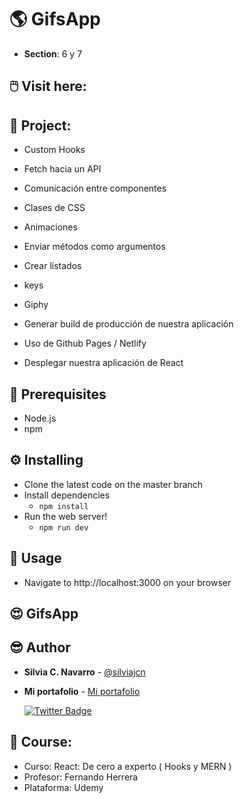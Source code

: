 # 🌎 GifsApp

* **Section**: 6 y 7

## 🖱️ Visit here: 

## 📁 Project:

* Custom Hooks
* Fetch hacia un API
* Comunicación entre componentes
* Clases de CSS
* Animaciones
* Enviar métodos como argumentos
* Crear listados
* keys
* Giphy

* Generar build de producción de nuestra aplicación
* Uso de Github Pages / Netlify
* Desplegar nuestra aplicación de React

## 💼 Prerequisites

* Node.js
* npm

## ⚙️ Installing

* Clone the latest code on the master branch
* Install dependencies
    * ```npm install```
* Run the web server!
    * ```npm run dev```

## 🎈 Usage

* Navigate to http://localhost:3000 on your browser

## 😍 GifsApp



## 😎 Author

* **Silvia C. Navarro**  - [@silviajcn](https://github.com/silviajcn)
* **Mi portafolio** - [Mi portafolio](https://silviajcn.vercel.app/)

    [![Twitter Badge](https://img.shields.io/badge/-@lectoramigrante-1ca0f1?style=flat&labelColor=1ca0f1&logo=twitter&logoColor=white&link=https://twitter.com/lectoramigrante)](https://twitter.com/lectoramigrante)

## 🌟 Course:

* Curso: React: De cero a experto ( Hooks y MERN )
* Profesor: Fernando Herrera
* Plataforma: Udemy